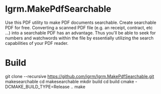# Igrm.MakePdfSearchable
Use this PDF utility to make PDF documents searchable. Create searchable PDF for free. Converting a scanned PDF file (e.g. an receipt, contract, etc ...) into a searchable PDF has an advantage. Thus you'll be able to seek for numbers and watchwords within the file by essentially utilizing the search capabilities of your PDF reader.

# Build 
git clone --recursive https://github.com/igrm/Igrm.MakePdfSearchable.git makesearchable
cd makesearchable
mkdir build
cd build
cmake -DCMAKE_BUILD_TYPE=Release ..
make